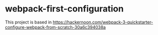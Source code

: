 # webpack-first-configuration
This project is based in https://hackernoon.com/webpack-3-quickstarter-configure-webpack-from-scratch-30a6c394038a
